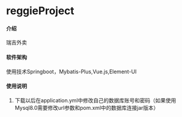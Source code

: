 # reggieProject

#### 介绍
瑞吉外卖

#### 软件架构
使用技术Springboot，Mybatis-Plus,Vue.js,Element-UI

#### 使用说明

1.  下载以后在application.yml中修改自己的数据库账号和密码（如果使用Mysql8.0需要修改url参数和pom.xml中的数据库连接jar版本）



